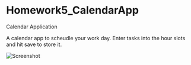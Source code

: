 # Homework5_CalendarApp
Calendar Application

A calendar app to scheudle your work day. Enter tasks into the hour slots and hit save to store it. 

![Screenshot]()